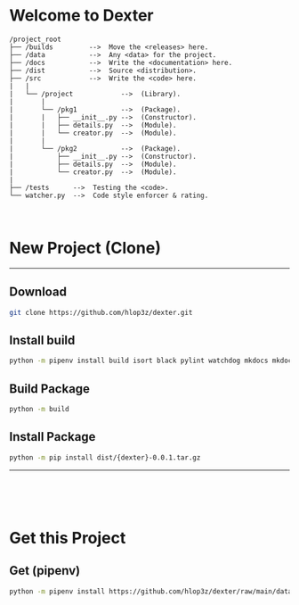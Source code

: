 # Welcome to Dexter
```
/project_root
├── /builds         -->  Move the <releases> here.
├── /data           -->  Any <data> for the project.
├── /docs           -->  Write the <documentation> here.
├── /dist           -->  Source <distribution>.
├── /src            -->  Write the <code> here.
|   |
|   └── /project            -->  (Library).
|       |
|       └── /pkg1           -->  (Package).
|       |   ├── __init__.py -->  (Constructor).
|       |   ├── details.py  -->  (Module).
|       |   └── creator.py  -->  (Module).
|       |
|       └── /pkg2           -->  (Package).
|           ├── __init__.py -->  (Constructor).
|           ├── details.py  -->  (Module).
|           └── creator.py  -->  (Module).
|
├── /tests      -->  Testing the <code>.
└── watcher.py  -->  Code style enforcer & rating.
```

<br />

# New Project (**Clone**)
---

## Download
```sh
git clone https://github.com/hlop3z/dexter.git
```

## Install **build**
```sh
python -m pipenv install build isort black pylint watchdog mkdocs mkdocs-material --dev --pre
```

## Build **Package**
```sh
python -m build
```

## Install **Package**
```sh
python -m pip install dist/{dexter}-0.0.1.tar.gz
```
---

<br /><br /><br />
# Get this Project

## Get (**pipenv**)
```sh
python -m pipenv install https://github.com/hlop3z/dexter/raw/main/data/builds/dexter-0.0.1.tar.gz
```